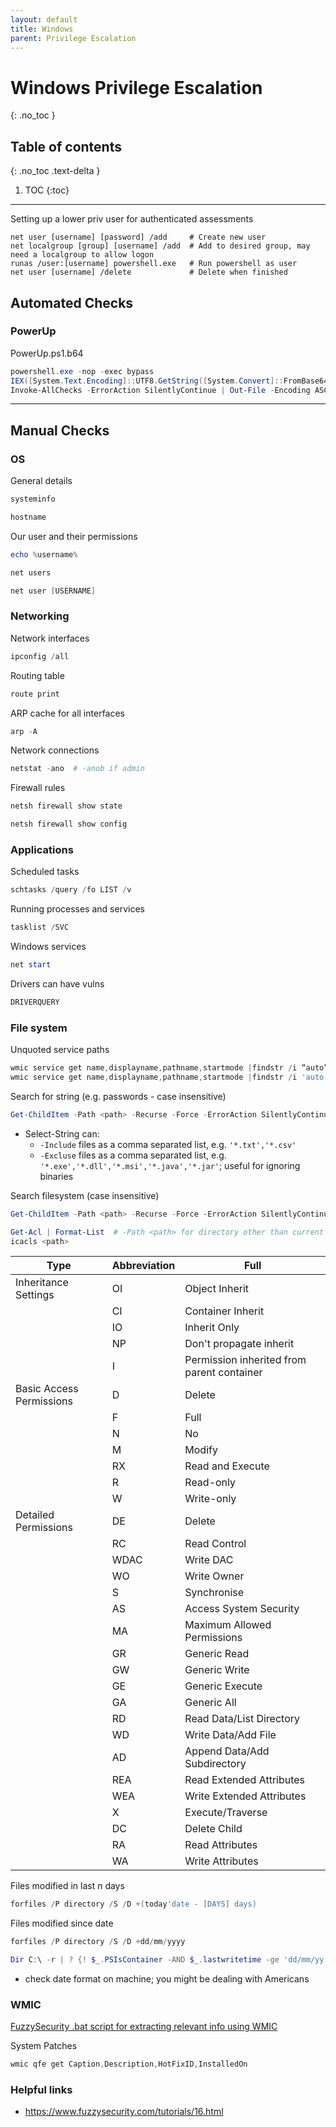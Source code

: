 ```yaml
---
layout: default
title: Windows
parent: Privilege Escalation
---
```


# Windows Privilege Escalation
{: .no_toc }

## Table of contents
{: .no_toc .text-delta }

1. TOC
{:toc}

---

Setting up a lower priv user for authenticated assessments
```shell
net user [username] [password] /add     # Create new user
net localgroup [group] [username] /add  # Add to desired group, may need a localgroup to allow logon
runas /user:[username] powershell.exe   # Run powershell as user
net user [username] /delete             # Delete when finished
```
## Automated Checks
### PowerUp
PowerUp.ps1.b64
```powershell
powershell.exe -nop -exec bypass
IEX([System.Text.Encoding]::UTF8.GetString([System.Convert]::FromBase64String((Get-Content -Path .\PowerUp.ps1.b64))))
Invoke-AllChecks -ErrorAction SilentlyContinue | Out-File -Encoding ASCII powerup.log
```

---

## Manual Checks
### OS

General details
```powershell
systeminfo
```

```powershell
hostname
```

Our user and their permissions
```powershell
echo %username%
```

```powershell
net users
```

```powershell
net user [USERNAME]
```

### Networking
Network interfaces
```powershell
ipconfig /all
```

Routing table
```powershell
route print
```

ARP cache for all interfaces
```powershell
arp -A
```

Network connections
```powershell
netstat -ano  # -anob if admin
```

Firewall rules
```powershell
netsh firewall show state
```

```powershell
netsh firewall show config
```

### Applications
Scheduled tasks
```powershell
schtasks /query /fo LIST /v
```

Running processes and services
```powershell
tasklist /SVC
```

Windows services
```powershell
net start
```

Drivers can have vulns
```powershell
DRIVERQUERY
```

### File system
Unquoted service paths
```powershell
wmic service get name,displayname,pathname,startmode |findstr /i “auto” |findstr /i /v “c:\windows\\” |findstr /i /v “””  # CMD
wmic service get name,displayname,pathname,startmode |findstr /i 'auto' |findstr /i /v 'c:\windows\' |findstr /i /v '\"'  # PowerShell
```

Search for string (e.g. passwords - case insensitive)
```powershell
Get-ChildItem -Path <path> -Recurse -Force -ErrorAction SilentlyContinue | Select-String -Pattern <pattern> | Select path,filename,linenumber,line
```
- Select-String can:
    - `-Include` files as a comma separated list, e.g. `'*.txt','*.csv'`
    - `-Excluse` files as a comma separated list, e.g. `'*.exe','*.dll','*.msi','*.java','*.jar'`; useful for ignoring binaries

Search filesystem (case insensitive)
```powershell
Get-ChildItem -Path <path> -Recurse -Force -ErrorAction SilentlyContinue -Include <search>  # -File to only search for files
```

```powershell
Get-Acl | Format-List  # -Path <path> for directory other than current
icacls <path>
```

| Type | Abbreviation | Full |
|--- | --- | --- |
| Inheritance Settings | OI | Object Inherit |
| | CI | Container Inherit |
| | IO | Inherit Only |
| | NP | Don't propagate inherit |
| | I | Permission inherited from parent container |
| Basic Access Permissions | D | Delete |
| | F | Full |
| | N | No |
| | M | Modify |
| | RX | Read and Execute |
| | R | Read-only |
| | W | Write-only |
| Detailed Permissions | DE | Delete |
| | RC | Read Control |
| | WDAC | Write DAC |
| | WO | Write Owner |
| | S | Synchronise |
| | AS | Access System Security|
| | MA | Maximum Allowed Permissions |
| | GR | Generic Read |
| | GW | Generic Write |
| | GE | Generic Execute |
| | GA | Generic All |
| | RD | Read Data/List Directory |
| | WD | Write Data/Add File |
| | AD | Append Data/Add Subdirectory |
| | REA | Read Extended Attributes |
| | WEA | Write Extended Attributes |
| | X | Execute/Traverse |
| | DC | Delete Child |
| | RA | Read Attributes |
| | WA | Write Attributes |

Files modified in last _n_ days
```powershell
forfiles /P directory /S /D +(today'date - [DAYS] days)
```

Files modified since date
```powershell
forfiles /P directory /S /D +dd/mm/yyyy
```

```powershell
Dir C:\ -r | ? {! $_.PSIsContainer -AND $_.lastwritetime -ge 'dd/mm/yy'} 
```
- check date format on machine; you might be dealing with Americans

### WMIC
[FuzzySecurity .bat script for extracting relevant info using WMIC](http://www.fuzzysecurity.com/tutorials/files/wmic_info.rar)

System Patches
```powershell
wmic qfe get Caption,Description,HotFixID,InstalledOn
```

### Helpful links
- <https://www.fuzzysecurity.com/tutorials/16.html>